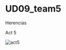 # UD09_team5
Herencias




Act 5

![act5](https://user-images.githubusercontent.com/9555509/163565202-5bc0fe49-4e18-4559-b501-9c029bbbd520.png)
